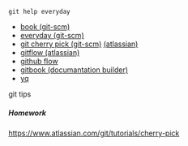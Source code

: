 ```
git help everyday
```
- [book (git-scm)](https://git-scm.com/book/en/v2)
- [everyday (git-scm)](https://git-scm.com/docs/everyday)
- [git cherry pick (git-scm)](https://git-scm.com/docs/git-cherry-pick) [(atlassian)](https://www.atlassian.com/git/tutorials/cherry-pick)
- [gitflow (atlassian)](https://www.atlassian.com/git/tutorials/comparing-workflows/gitflow-workflow)
- [github flow](https://guides.github.com/introduction/flow/)
- [gitbook (documantation builder)](https://www.gitbook.com/)
- [yq](https://mikefarah.gitbook.io/yq/)




git tips

##### Homework



https://www.atlassian.com/git/tutorials/cherry-pick
